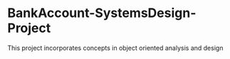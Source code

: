 # BankAccount-SystemsDesign-Project
This project incorporates concepts in object oriented analysis and design
